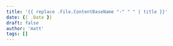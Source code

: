 ```yaml
---
title: '{{ replace .File.ContentBaseName "-" " " | title }}'
date: {{ .Date }}
draft: false
author: 'matt'
tags: []
---
```

